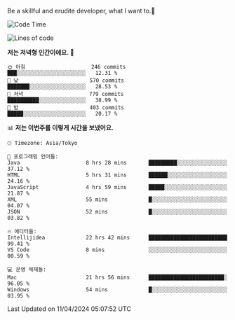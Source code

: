 Be a skillful and erudite developer, what I want to.👶

<!--START_SECTION:waka-->
![Code Time](http://img.shields.io/badge/Code%20Time-682%20hrs%2031%20mins-blue)

![Lines of code](https://img.shields.io/badge/%EC%A0%80%EB%8A%94%20%EC%97%AC%ED%83%9C%EA%B9%8C%EC%A7%80%20-1.2%20million%20%EC%A4%84%EC%9D%98%20%EC%BD%94%EB%93%9C%EB%A5%BC%20%EC%9E%91%EC%84%B1%ED%96%88%EC%96%B4%EC%9A%94.-blue)

**저는 저녁형 인간이에요. 🦉** 

```text
🌞 아침                     246 commits         ███░░░░░░░░░░░░░░░░░░░░░░   12.31 % 
🌆 낮　                     570 commits         ███████░░░░░░░░░░░░░░░░░░   28.53 % 
🌃 저녁                     779 commits         ██████████░░░░░░░░░░░░░░░   38.99 % 
🌙 밤　                     403 commits         █████░░░░░░░░░░░░░░░░░░░░   20.17 % 
```


📊 **저는 이번주를 이렇게 시간을 보냈어요.** 

```text
🕑︎ Timezone: Asia/Tokyo

💬 프로그래밍 언어들: 
Java                     8 hrs 28 mins       █████████░░░░░░░░░░░░░░░░   37.12 % 
HTML                     5 hrs 31 mins       ██████░░░░░░░░░░░░░░░░░░░   24.16 % 
JavaScript               4 hrs 59 mins       █████░░░░░░░░░░░░░░░░░░░░   21.87 % 
XML                      55 mins             █░░░░░░░░░░░░░░░░░░░░░░░░   04.07 % 
JSON                     52 mins             █░░░░░░░░░░░░░░░░░░░░░░░░   03.82 % 

🔥 에디터들: 
Intellijidea             22 hrs 42 mins      █████████████████████████   99.41 % 
VS Code                  8 mins              ░░░░░░░░░░░░░░░░░░░░░░░░░   00.59 % 

💻 운영 체제들: 
Mac                      21 hrs 56 mins      ████████████████████████░   96.05 % 
Windows                  54 mins             █░░░░░░░░░░░░░░░░░░░░░░░░   03.95 % 
```


 Last Updated on 11/04/2024 05:07:52 UTC
<!--END_SECTION:waka-->
